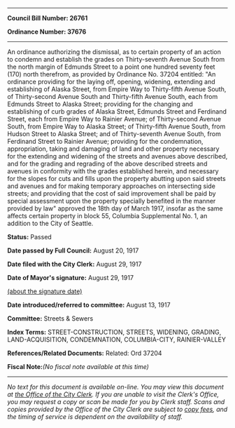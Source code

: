 

********

**Council Bill Number: 26761**
   
**Ordinance Number: 37676**
********

 An ordinance authorizing the dismissal, as to certain property of an action to condemn and establish the grades on Thirty-seventh Avenue South from the north margin of Edmunds Street to a point one hundred seventy feet (170) north therefrom, as provided by Ordinance No. 37204 entitled: "An ordinance providing for the laying off, opening, widening, extending and establishing of Alaska Street, from Empire Way to Thirty-fifth Avenue South, of Thirty-second Avenue South and Thirty-fifth Avenue South, each from Edmunds Street to Alaska Street; providing for the changing and establishing of curb grades of Alaska Street, Edmunds Street and Ferdinand Street, each from Empire Way to Rainier Avenue; of Thirty-second Avenue South, from Empire Way to Alaska Street; of Thirty-fifth Avenue South, from Hudson Street to Alaska Street; and of Thirty-seventh Avenue South, from Ferdinand Street to Rainier Avenue; providing for the condemnation, appropriation, taking and damaging of land and other property necessary for the extending and widening of the streets and avenues above described, and for the grading and regrading of the above described streets and avenues in conformity with the grades established herein, and necessary for the slopes for cuts and fills upon the property abutting upon said streets and avenues and for making temporary approaches on intersecting side streets; and providing that the cost of said improvement shall be paid by special assessment upon the property specially benefited in the manner provided by law" approved the 18th day of March 1917, insofar as the same affects certain property in block 55, Columbia Supplemental No. 1, an addition to the City of Seattle.

**Status:** Passed
   
**Date passed by Full Council:** August 20, 1917
   
**Date filed with the City Clerk:** August 29, 1917
   
**Date of Mayor's signature:** August 29, 1917
   
[(about the signature date)](/~public/approvaldate.htm)
   
   
   
**Date introduced/referred to committee:** August 13, 1917
   
**Committee:** Streets & Sewers
   
   
**Index Terms:** STREET-CONSTRUCTION, STREETS, WIDENING, GRADING, LAND-ACQUISITION, CONDEMNATION, COLUMBIA-CITY, RAINIER-VALLEY

**References/Related Documents:** Related: Ord 37204

**Fiscal Note:**_(No fiscal note available at this time)_
********

_No text for this document is available on-line. You may view this document at [the Office of the City Clerk](http://www.seattle.gov/leg/clerk/contactUs.htm). If you are unable to visit the Clerk's Office, you may request a copy or scan be made for you by Clerk staff. Scans and copies provided by the Office of the City Clerk are subject to [copy fees](http://clerk.seattle.gov/~public/clerkfees.htm), and the timing of service is dependent on the availability of staff._

